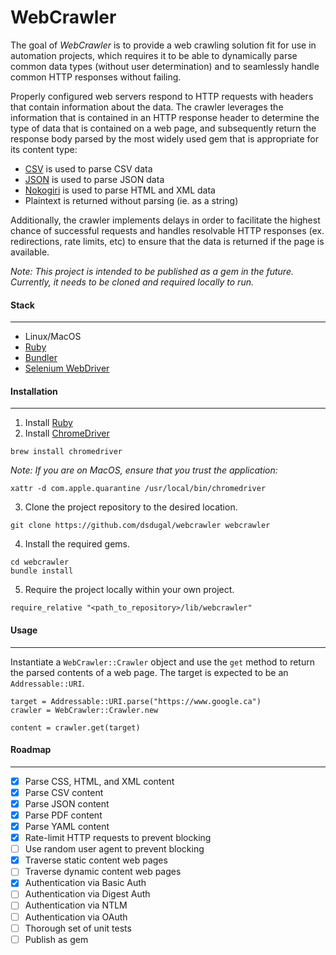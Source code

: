# WebCrawler
The goal of *WebCrawler* is to provide a web crawling solution fit for use in automation projects, which requires it to be able to dynamically parse common data types (without user determination) and to seamlessly handle common HTTP responses without failing.

Properly configured web servers respond to HTTP requests with headers that contain information about the data. The crawler leverages the information that is contained in an HTTP response header to determine the type of data that is contained on a web page, and subsequently return the response body parsed by the most widely used gem that is appropriate for its content type:

- [CSV](https://github.com/ruby/csv) is used to parse CSV data
- [JSON](https://github.com/flori/json) is used to parse JSON data
- [Nokogiri](https://github.com/sparklemotion/nokogiri) is used to parse HTML and XML data
- Plaintext is returned without parsing (ie. as a string)

Additionally, the crawler implements delays in order to facilitate the highest chance of successful requests and handles resolvable HTTP responses (ex. redirections, rate limits, etc) to ensure that the data is returned if the page is available.

*Note: This project is intended to be published as a gem in the future. Currently, it needs to be cloned and required locally to run.*

#### Stack
------------
- Linux/MacOS
- [Ruby](https://www.ruby-lang.org/en/)
- [Bundler](https://bundler.io/)
- [Selenium WebDriver](https://www.selenium.dev/documentation/webdriver)

#### Installation
------------
1. Install [Ruby](https://www.ruby-lang.org/en/documentation/installation/)
2. Install [ChromeDriver](https://sites.google.com/chromium.org/driver/downloads)
```
brew install chromedriver
```
*Note: If you are on MacOS, ensure that you trust the application:*
```
xattr -d com.apple.quarantine /usr/local/bin/chromedriver
```
3. Clone the project repository to the desired location.
```
git clone https://github.com/dsdugal/webcrawler webcrawler
```
4. Install the required gems.
```
cd webcrawler
bundle install
```
5. Require the project locally within your own project.
```
require_relative "<path_to_repository>/lib/webcrawler"
```

#### Usage
------------
Instantiate a `WebCrawler::Crawler` object and use the `get` method to return the parsed contents of a web page. The target is expected to be an `Addressable::URI`.
```
target = Addressable::URI.parse("https://www.google.ca")
crawler = WebCrawler::Crawler.new

content = crawler.get(target)
```

#### Roadmap
------------
- [x] Parse CSS, HTML, and XML content
- [x] Parse CSV content
- [x] Parse JSON content
- [x] Parse PDF content
- [x] Parse YAML content
- [x] Rate-limit HTTP requests to prevent blocking
- [ ] Use random user agent to prevent blocking
- [x] Traverse static content web pages
- [ ] Traverse dynamic content web pages
- [x] Authentication via Basic Auth
- [ ] Authentication via Digest Auth
- [ ] Authentication via NTLM
- [ ] Authentication via OAuth
- [ ] Thorough set of unit tests
- [ ] Publish as gem
